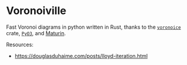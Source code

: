# Voronoiville

Fast Voronoi diagrams in python written in Rust, thanks to the [`voronoice`](https://crates.io/crates/voronoice) crate, [`PyO3`](https://pyo3.rs/), and [Maturin](https://maturin.rs/).


Resources:
- https://douglasduhaime.com/posts/lloyd-iteration.html